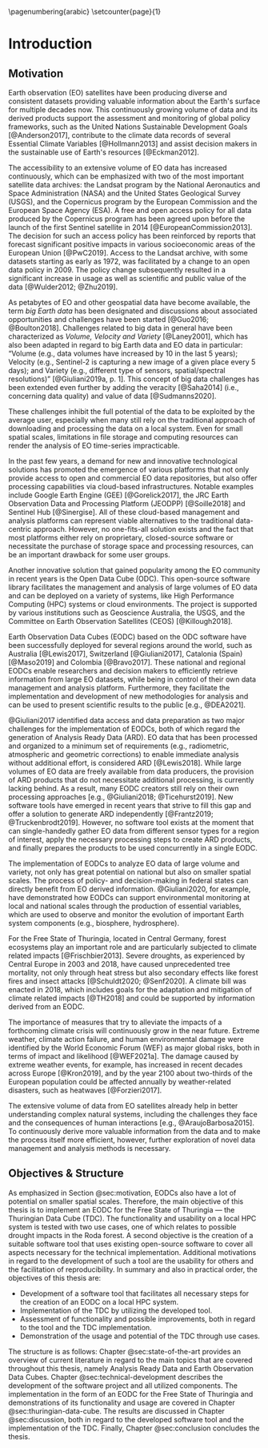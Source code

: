 \pagenumbering{arabic}
\setcounter{page}{1}

# Introduction

## Motivation

Earth observation (EO) satellites have been producing diverse and consistent datasets providing valuable information about the Earth's surface for multiple decades now. This continuously growing volume of data and its derived products support the assessment and monitoring of global policy frameworks, such as the United Nations Sustainable Development Goals [@Anderson2017], contribute to the climate data records of several Essential Climate Variables [@Hollmann2013] and assist decision makers in the sustainable use of Earth's resources [@Eckman2012].

The accessibility to an extensive volume of EO data has increased continuously, which can be emphasized with two of the most important satellite data archives: the Landsat program by the National Aeronautics and Space Administration (NASA) and the United States Geological Survey (USGS), and the Copernicus program by the European Commission and the European Space Agency (ESA). A free and open access policy for all data produced by the Copernicus program has been agreed upon before the launch of the first Sentinel satellite in 2014 [@EuropeanCommission2013]. The decision for such an access policy has been reinforced by reports that forecast significant positive impacts in various socioeconomic areas of the European Union [@PwC2019]. Access to the Landsat archive, with some datasets starting as early as 1972, was facilitated by a change to an open data policy in 2009. The policy change subsequently resulted in a significant increase in usage as well as scientific and public value of the data [@Wulder2012; @Zhu2019].

As petabytes of EO and other geospatial data have become available, the term *big Earth data* has been designated and discussions about associated opportunities and challenges have been started [@Guo2016; @Boulton2018]. Challenges related to big data in general have been characterized as *Volume, Velocity and Variety* [@Laney2001], which has also been adapted in regard to big Earth data and EO data in particular: “Volume (e.g., data volumes have increased by 10 in the last 5 years); Velocity (e.g., Sentinel-2 is capturing a new image of a given place every 5 days); and Variety (e.g., different type of sensors, spatial/spectral resolutions)” [@Giuliani2019a, p. 1]. This concept of big data challenges has been extended even further by adding the veracity [@Saha2014] (i.e., concerning data quality) and value of data [@Sudmanns2020].

These challenges inhibit the full potential of the data to be exploited by the average user, especially when many still rely on the traditional approach of downloading and processing the data on a local system. Even for small spatial scales, limitations in file storage and computing resources can render the analysis of EO time-series impracticable.

In the past few years, a demand for new and innovative technological solutions has promoted the emergence of various platforms that not only provide access to open and commercial EO data repositories, but also offer processing capabilities via cloud-based infrastructures. Notable examples include Google Earth Engine (GEE) [@Gorelick2017], the JRC Earth Observation Data and Processing Platform (JEODPP) [@Soille2018] and Sentinel Hub [@Sinergise]. All of these cloud-based management and analysis platforms can represent viable alternatives to the traditional data-centric approach. However, no one-fits-all solution exists and the fact that most platforms either rely on proprietary, closed-source software or necessitate the purchase of storage space and processing resources, can be an important drawback for some user groups.

Another innovative solution that gained popularity among the EO community in recent years is the Open Data Cube (ODC). This open-source software library facilitates the management and analysis of large volumes of EO data and can be deployed on a variety of systems, like High Performance Computing (HPC) systems or cloud environments. The project is supported by various institutions such as Geoscience Australia, the USGS, and the Committee on Earth Observation Satellites (CEOS) [@Killough2018]. 

Earth Observation Data Cubes (EODC) based on the ODC software have been successfully deployed for several regions around the world, such as Australia [@Lewis2017], Switzerland [@Giuliani2017], Catalonia (Spain) [@Maso2019] and Colombia [@Bravo2017]. These national and regional EODCs enable researchers and decision makers to efficiently retrieve information from large EO datasets, while being in control of their own data management and analysis platform. Furthermore, they facilitate the implementation and development of new methodologies for analysis and can be used to present scientific results to the public [e.g., @DEA2021]. 

@Giuliani2017 identified data access and data preparation as two major challenges for the implementation of EODCs, both of which regard the generation of Analysis Ready Data (ARD). EO data that has been processed and organized to a minimum set of requirements (e.g., radiometric, atmospheric and geometric corrections) to enable immediate analysis without additional effort, is considered ARD [@Lewis2018]. While large volumes of EO data are freely available from data producers, the provision of ARD products that do not necessitate additional processing, is currently lacking behind. As a result, many EODC creators still rely on their own processing approaches [e.g., @Giuliani2018; @Ticehurst2019]. New software tools have emerged in recent years that strive to fill this gap and offer a solution to generate ARD independently [@Frantz2019; @Truckenbrodt2019]. However, no software tool exists at the moment that can single-handedly gather EO data from different sensor types for a region of interest, apply the necessary processing steps to create ARD products, and finally prepares the products to be used concurrently in a single EODC.

The implementation of EODCs to analyze EO data of large volume and variety, not only has great potential on national but also on smaller spatial scales. The process of policy- and decision-making in federal states can directly benefit from EO derived information. @Giuliani2020, for example, have demonstrated how EODCs can support environmental monitoring at local and national scales through the production of essential variables, which are used to observe and monitor the evolution of important Earth system components (e.g., biosphere, hydrosphere).

For the Free State of Thuringia, located in Central Germany, forest ecosystems play an important role and are particularly subjected to climate related impacts [@Frischbier2013]. Severe droughts, as experienced by Central Europe in 2003 and 2018, have caused unprecedented tree mortality, not only through heat stress but also secondary effects like forest fires and insect attacks [@Schuldt2020; @Senf2020]. A climate bill was enacted in 2018, which includes goals for the adaptation and mitigation of climate related impacts [@TH2018] and could be supported by information derived from an EODC. 

The importance of measures that try to alleviate the impacts of a forthcoming climate crisis will continuously grow in the near future. Extreme weather, climate action failure, and human environmental damage were identified by the World Economic Forum (WEF) as major global risks, both in terms of impact and likelihood [@WEF2021a]. The damage caused by extreme weather events, for example, has increased in recent decades across Europe [@Kron2019], and by the year 2100 about two-thirds of the European population could be affected annually by weather-related disasters, such as heatwaves [@Forzieri2017].

The extensive volume of data from EO satellites already help in better understanding complex natural systems, including the challenges they face and the consequences of human interactions [e.g., @AraujoBarbosa2015]. To continuously derive more valuable information from the data and to make the process itself more efficient, however, further exploration of novel data management and analysis methods is necessary.



## Objectives & Structure

As emphasized in Section @sec:motivation, EODCs also have a lot of potential on smaller spatial scales. Therefore, the main objective of this thesis is to implement an EODC for the Free State of Thuringia — the Thuringian Data Cube (TDC). The functionality and usability on a local HPC system is tested with two use cases, one of which relates to possible drought impacts in the Roda forest. A second objective is the creation of a suitable software tool that uses existing open-source software to cover all aspects necessary for the technical implementation. Additional motivations in regard to the development of such a tool are the usability for others and the facilitation of reproducibility. In summary and also in practical order, the objectives of this thesis are:

- Development of a software tool that facilitates all necessary steps for the creation of an EODC on a local HPC system.
- Implementation of the TDC by utilizing the developed tool.
- Assessment of functionality and possible improvements, both in regard to the tool and the TDC implementation. 
- Demonstration of the usage and potential of the TDC through use cases.

The structure is as follows: Chapter @sec:state-of-the-art provides an overview of current literature in regard to the main topics that are covered throughout this thesis, namely Analysis Ready Data and Earth Observation Data Cubes. Chapter @sec:technical-development describes the development of the software project and all utilized components. The implementation in the form of an EODC for the Free State of Thuringia and demonstrations of its functionality and usage are covered in Chapter @sec:thuringian-data-cube. The results are discussed in Chapter @sec:discussion, both in regard to the developed software tool and the implementation of the TDC. Finally, Chapter @sec:conclusion concludes the thesis.
